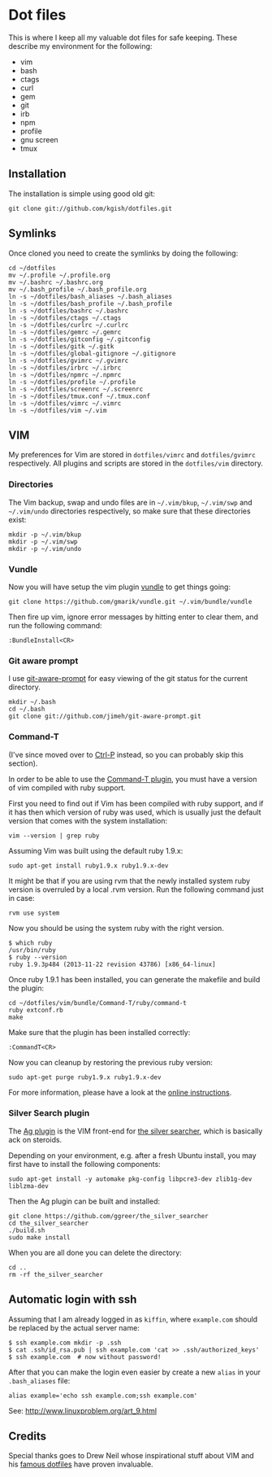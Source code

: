 # Dot files

This is where I keep all my valuable dot files for safe keeping. These describe my environment for the following:

* vim
* bash
* ctags
* curl
* gem
* git
* irb
* npm
* profile
* gnu screen
* tmux

## Installation

The installation is simple using good old git:

    git clone git://github.com/kgish/dotfiles.git

## Symlinks

Once cloned you need to create the symlinks by doing the following:

    cd ~/dotfiles
    mv ~/.profile ~/.profile.org
    mv ~/.bashrc ~/.bashrc.org
    mv ~/.bash_profile ~/.bash_profile.org
    ln -s ~/dotfiles/bash_aliases ~/.bash_aliases
    ln -s ~/dotfiles/bash_profile ~/.bash_profile
    ln -s ~/dotfiles/bashrc ~/.bashrc
    ln -s ~/dotfiles/ctags ~/.ctags
    ln -s ~/dotfiles/curlrc ~/.curlrc
    ln -s ~/dotfiles/gemrc ~/.gemrc
    ln -s ~/dotfiles/gitconfig ~/.gitconfig
    ln -s ~/dotfiles/gitk ~/.gitk
    ln -s ~/dotfiles/global-gitignore ~/.gitignore
    ln -s ~/dotfiles/gvimrc ~/.gvimrc
    ln -s ~/dotfiles/irbrc ~/.irbrc
    ln -s ~/dotfiles/npmrc ~/.npmrc
    ln -s ~/dotfiles/profile ~/.profile
    ln -s ~/dotfiles/screenrc ~/.screenrc
    ln -s ~/dotfiles/tmux.conf ~/.tmux.conf
    ln -s ~/dotfiles/vimrc ~/.vimrc
    ln -s ~/dotfiles/vim ~/.vim

## VIM

My preferences for Vim are stored in `dotfiles/vimrc` and `dotfiles/gvimrc` respectively. All plugins and scripts are stored in the `dotfiles/vim` directory.

### Directories

The Vim backup, swap and undo files are in `~/.vim/bkup`, `~/.vim/swp` and `~/.vim/undo` directories respectively, so make sure that these directories exist:

    mkdir -p ~/.vim/bkup
    mkdir -p ~/.vim/swp
    mkdir -p ~/.vim/undo

### Vundle

Now you will have setup the vim plugin [vundle][vundle] to get things going:

    git clone https://github.com/gmarik/vundle.git ~/.vim/bundle/vundle

Then fire up vim, ignore error messages by hitting enter to clear them, and run the following command:

    :BundleInstall<CR>

### Git aware prompt

I use [git-aware-prompt](https://github.com/jimeh/git-aware-prompt) for easy viewing of the git status for the current directory.

    mkdir ~/.bash
    cd ~/.bash
    git clone git://github.com/jimeh/git-aware-prompt.git

### Command-T

(I've since moved over to [Ctrl-P](https://github.com/kien/ctrlp.vim) instead, so you can probably skip this section).

In order to be able to use the [Command-T plugin][commandt], you must have a version of vim compiled with ruby support.

First you need to find out if Vim has been compiled with ruby support, and if it has then which version of ruby was used, which is usually just the default version that comes with the system installation:

    vim --version | grep ruby

Assuming Vim was built using the default ruby 1.9.x:

    sudo apt-get install ruby1.9.x ruby1.9.x-dev

It might be that if you are using rvm that the newly installed system ruby version is overruled by a local .rvm version. Run the following command just in case:

    rvm use system

Now you should be using the system ruby with the right version.

    $ which ruby
    /usr/bin/ruby
    $ ruby --version
    ruby 1.9.3p484 (2013-11-22 revision 43786) [x86_64-linux]

Once ruby 1.9.1 has been installed, you can generate the makefile and build the plugin:

    cd ~/dotfiles/vim/bundle/Command-T/ruby/command-t
    ruby extconf.rb
    make

Make sure that the plugin has been installed correctly:

    :CommandT<CR>

Now you can cleanup by restoring the previous ruby version:

    sudo apt-get purge ruby1.9.x ruby1.9.x-dev

For more information, please have a look at the [online instructions][instructions].

### Silver Search plugin

The [Ag plugin][agvim] is the VIM front-end for [the silver searcher][silversearcher], which is basically ack on steroids.

Depending on your environment, e.g. after a fresh Ubuntu install, you may first have to install the following components:

    sudo apt-get install -y automake pkg-config libpcre3-dev zlib1g-dev liblzma-dev

Then the Ag plugin can be built and installed:

    git clone https://github.com/ggreer/the_silver_searcher
    cd the_silver_searcher
    ./build.sh
    sudo make install

When you are all done you can delete the directory:

    cd ..
    rm -rf the_silver_searcher
 
## Automatic login with ssh

Assuming that I am already logged in as `kiffin`, where `example.com` should be replaced by the actual server name:

    $ ssh example.com mkdir -p .ssh
    $ cat .ssh/id_rsa.pub | ssh example.com 'cat >> .ssh/authorized_keys'
    $ ssh example.com  # now without password!

After that you can make the login even easier by create a new `alias` in your `.bash_aliases` file:

    alias example='echo ssh example.com;ssh example.com'

See: http://www.linuxproblem.org/art_9.html

## Credits
Special thanks goes to Drew Neil whose inspirational stuff about VIM and his [famous dotfiles][dotfiles] have proven invaluable.

[dotfiles]: https://github.com/nelstrom/dotfiles
[vundle]: https://github.com/gmarik/vundle
[commandt]: https://github.com/wincent/Command-T
[instructions]: https://github.com/wincent/Command-T/blob/master/doc/command-t.txt
[agvim]: https://github.com/rking/ag.vim
[silversearcher]:  https://github.com/ggreer/the_silver_searcher
